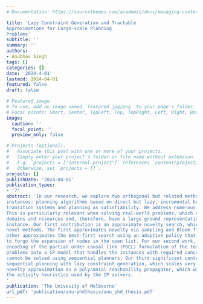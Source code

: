 ```yaml
---
# Documentation: https://sourcethemes.com/academic/docs/managing-content/

title: 'Lazy Constraint Generation and Tractable
Approximations for Large-scale Planning
Problems'
subtitle: ''
summary: ''
authors:
- Anubhav Singh
tags: []
categories: []
date: '2024-4-01'
lastmod: 2024-04-01
featured: false
draft: false

# Featured image
# To use, add an image named `featured.jpg/png` to your page's folder.
# Focal points: Smart, Center, TopLeft, Top, TopRight, Left, Right, BottomLeft, Bottom, BottomRight.
image:
  caption: ''
  focal_point: ''
  preview_only: false

# Projects (optional).
#   Associate this post with one or more of your projects.
#   Simply enter your project's folder or file name without extension.
#   E.g. `projects = ["internal-project"]` references `content/project/deep-learning/index.md`.
#   Otherwise, set `projects = []`.
projects: []
publishDate: '2024-04-01'
publication_types:
- '7'
abstract: 'In our research, we explore two orthogonal but related methodologies of solving planning
instances: planning algorithms based on direct but lazy, incremental heuristic search over
transition systems and planning as satisfiability. We address numerous challenges associated with solving large planning instances within practical time and memory constraints.
This is particularly relevant when solving real-world problems, which often have numeric
domains and resources and, therefore, have a large ground representation of the planning
instance. Our first contribution is an approximate novelty search, which introduces two
novel methods. The first approximates novelty via sampling and Bloom filters, and the
other approximates the best-first search using an adaptive policy that decides whether
to forgo the expansion of nodes in the open list. For our second work, we present an
encoding of the partial order causal link (POCL) formulation of the temporal planning
problems into a CP model that handles the instances with required concurrency, which
cannot be solved using sequential planners. Our third significant contribution is on lifted
sequential planning with lazy constraint generation, which scales very well on large instances with numeric domains and resources. Lastly, we propose a novel way of using
novelty approximation as a polynomial reachability propagator, which we use to train
the activity heuristics used by the CP solvers.
'
publication: 'The Univesity of Melbourne'
url_pdf: 'publication/anu-phdthesis/anu_phd_thesis.pdf'
---
```

